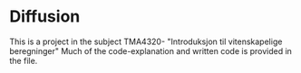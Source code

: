 # Diffusion
This is a project in the subject TMA4320- "Introduksjon til vitenskapelige beregninger"
Much of the code-explanation and written code is provided in the file. 
